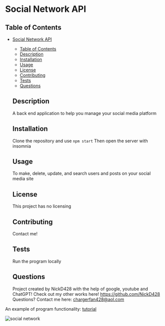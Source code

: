 # Social Network API

  ## Table of Contents
- [Social Network API](#department-manager)
  - [Table of Contents](#table-of-contents)
  - [Description](#description)
  - [Installation](#installation)
  - [Usage](#usage)
  - [License](#license)
  - [Contributing](#contributing)
  - [Tests](#tests)
  - [Questions](#questions)

  ## Description
  A back end application to help you manage your social media platform
  
  ## Installation
  Clone the repository and use ```npm start``` Then open the server with insomnia
  
  ## Usage
  To make, delete, update, and search users and posts on your social media site
  
  ## License
  This project has no licensing

  ## Contributing
  Contact me!
  
  ## Tests
  Run the program locally
  
  ## Questions
  Project created by NickD428 with the help of google, youtube and ChatGPT!
  Check out my other works here! https://github.com/NickD428
  Questions? Contact me here: chargerfan428@aol.com

An example of program functionality: [tutorial](https://drive.google.com/file/d/1emt5-tP1sEVlbJizrG_ufiK8MEagmChs/view)

![social network](https://github.com/NickD428/text-editor/assets/126355678/0f633da9-f33f-4cb3-b7dd-88dfd37bd7d5)
